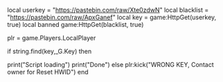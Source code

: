local userkey = "https://pastebin.com/raw/Xte0zdwN"
local blacklist = "https://pastebin.com/raw/ApxGanef"
local key = game:HttpGet(userkey, true)
local banned game:HttpGet(blacklist, true)

plr = game.Players.LocalPlayer

if string.find(key,_G.Key) then

print("Script loading")
print("Done")
else
plr:kick("WRONG KEY, Contact owner for Reset HWID")
end
